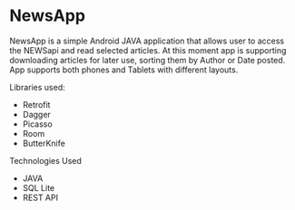 # NewsApp
 
 NewsApp is a simple Android JAVA application that allows user to access the NEWSapi and read selected articles. At this moment app is supporting downloading articles for later use, sorting them by Author or Date posted. 
 App supports both phones and Tablets with different layouts.
 
Libraries used:

 - Retrofit
 - Dagger
 - Picasso
 - Room
 - ButterKnife
 
 Technologies Used
 
 - JAVA
 - SQL Lite
 - REST API
 
 
 

